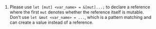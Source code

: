  1. Please use `let [mut] <var_name> = &[mut]...;` to declare a reference where the first `mut` denotes whether the reference itself is mutable.
    <br>Don't use `let &mut <var_name> = ...`, which is a pattern matching and can create a value instead of a reference.
 
